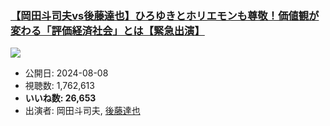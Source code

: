 ### [【岡田斗司夫vs後藤達也】ひろゆきとホリエモンも尊敬！価値観が変わる「評価経済社会」とは【緊急出演】](https://www.youtube.com/watch?v=oHDV4qfKJSw)
[![](https://img.youtube.com/vi/oHDV4qfKJSw/sddefault.jpg)](https://www.youtube.com/watch?v=oHDV4qfKJSw)
-   公開日: 2024-08-08
-   視聴数: 1,762,613
-   **いいね数: 26,653**
-   出演者: 岡田斗司夫, [後藤達也](/rehacq_fan/people/後藤達也 "wikilink")

